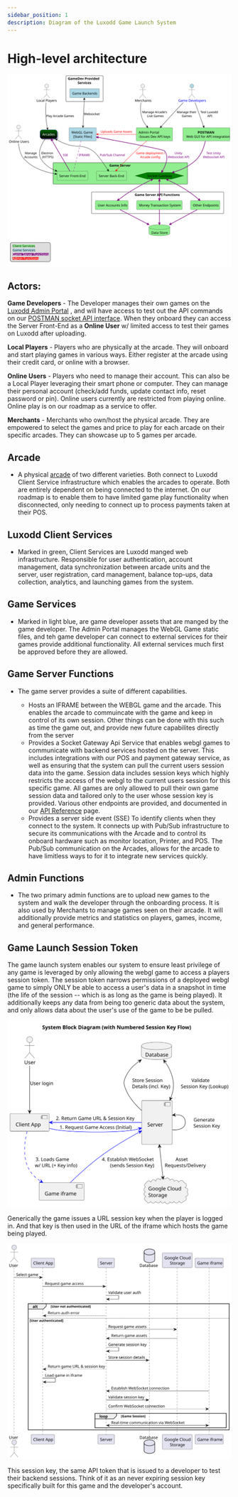 ```yaml
---
sidebar_position: 1
description: Diagram of the Luxodd Game Launch System
---
```


# High-level architecture

![alt text](assets/Current-APIIntegration.svg)

## Actors:

**Game Developers** - The Developer manages their own games on the [Luxodd Admin Portal](https://admin.luxodd.com) , and will have access to test out the API commands on our [POSTMAN socket API interface](./websocket.mdx). When they onboard they can access the Server Front-End as a **Online User** w/ limited access to test their games on Luxodd after uploading.

**Local Players** - Players who are physically at the arcade. They will onboard and start playing games in various ways. Either register at the arcade using their credit card, or online with a browser.

**Online Users** - Players who need to manage their account. This can also be a Local Player leveraging their smart phone or computer. They can manage their personal account (check/add funds, update contact info, reset password or pin). Online users currently are restricted from playing online. Online play is on our roadmap as a service to offer.

**Merchants** - Merchants who own/host the physical arcade. They are empowered to select the games and price to play for each arcade on their specific arcades. They can showcase up to 5 games per arcade.

## Arcade

- A physical [arcade](hardware-specification.md) of two different varieties. Both connect to Luxodd Client Service infrastructure which enables the arcades to operate. Both are entirely dependent on being connected to the internet. On our roadmap is to enable them to have limited game play functionality when disconnected, only needing to connect up to process payments taken at their POS.

## Luxodd Client Services

- Marked in green, Client Services are Luxodd manged web infrastructure. Responsible for user authentication, account management, data synchronization between arcade units and the server, user registration, card management, balance top-ups, data collection, analytics, and launching games from the system.

## Game Services

- Marked in light blue, are game developer assets that are manged by the game developer. The Admin Portal manages the WebGL Game static files, and teh game developer can connect to external services for their games provide additional functionality. All external services much first be approved before they are allowed.

## Game Server Functions

- The game server provides a suite of different capabilities.

  - Hosts an IFRAME between the WEBGL game and the arcade. This enables the arcade to commuincate with the game and keep in control of its own session. Other things can be done with this such as time the game out, and provide new future capabilites directly from the server
  - Provides a Socket Gateway Api Service that enables webgl games to communicate with backend services hosted on the server. This includes integrations with our POS and payment gateway service, as well as ensuring that the system can pull the current users session data into the game. Session data includes session keys which highly restricts the access of the webgl to the current users session for this specific game. All games are only allowed to pull their own game session data and tailored only to the user whose session key is provided. Various other endpoints are provided, and documented in our [API Reference](unity-plugin/api-reference.mdx) page.
  - Provides a server side event (SSE) To identify clients when they connect to the system. It connects up with Pub/Sub infrastructure to secure its communications with the Arcade and to control its onboard hardware such as monitor location, Printer, and POS. The Pub/Sub communication on the Arcades, allows for the arcade to have limitless ways to for it to integrate new services quickly.

## Admin Functions

- The two primary admin functions are to upload new games to the system and walk the developer through the onboarding process. It is also used by Merchants to manage games seen on their arcade. It will additionally provide metrics and statistics on players, games, income, and general performance.

## Game Launch Session Token

The game launch system enables our system to ensure least privilege of any game is leveraged by only allowing the webgl game to access a players session token. The session token narrows permissions of a deployed webgl game to simply ONLY be able to access a user's data in a snapshot in time (the life of the session -- which is as long as the game is being played). It additionally keeps any data from being too generic data about the system, and only allows data about the user's use of the game to be be pulled.

![game token generation block](assets/gameTokenGeneration-Block.svg)

Generically the game issues a URL session key when the player is logged in. And that key is then used in the URL of the iframe which hosts the game being played.

![gameTokenGeneration-Seq](assets/gameTokenGeneration-Seq.svg)

This session key, the same API token that is issued to a developer to test their backend sessions. Think of it as an never expiring session key specifically built for this game and the developer's account.
